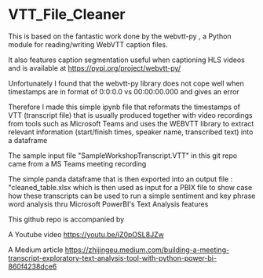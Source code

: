# VTT_File_Cleaner

This is based on the fantastic work done by the webvtt-py , a Python module for reading/writing WebVTT caption files.

It also features caption segmentation useful when captioning HLS videos and is available at https://pypi.org/project/webvtt-py/ 

Unfortunately I found that the webvtt-py library does not cope well when timestamps are in format of 0:0:0.0 vs 00:00:00.000 and gives an error 

Therefore I made this simple ipynb file that reformats the timestamps of VTT (transcript file) that is usually produced together with video recordings from tools 
such as Microsoft Teams and uses the WEBVTT library to extract relevant information (start/finish times, speaker name, transcribed text) into a dataframe 

The sample input file "SampleWorkshopTranscript.VTT" in this git repo came from a MS Teams meeting recording 

The simple panda dataframe that is then exported into an output file : "cleaned_table.xlsx which is then used as input for a PBIX file to show case 
how these transcripts can be used to run a simple sentiment and key phrase word analysis thru Microsoft PowerBI's Text Analysis features

This github repo is accompanied by 

A Youtube video https://youtu.be/iZ0pOSL8JZw

A Medium article https://zhijingeu.medium.com/building-a-meeting-transcript-exploratory-text-analysis-tool-with-python-power-bi-860f4238dce6
